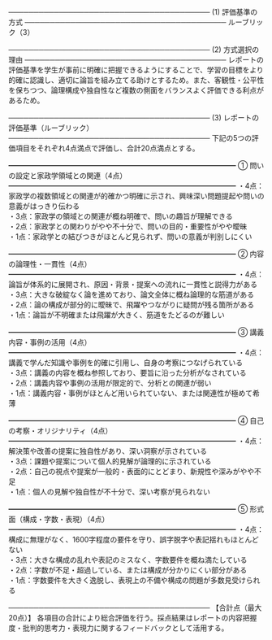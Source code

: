 ────────────────────────────────────────
(1) 評価基準の方式
────────────────────────────────────────
ルーブリック（3）

────────────────────────────────────────
(2) 方式選択の理由
────────────────────────────────────────
レポートの評価基準を学生が事前に明確に把握できるようにすることで、学習の目標をより的確に認識し、適切に論旨を組み立てる助けとするため。また、客観性・公平性を保ちつつ、論理構成や独自性など複数の側面をバランスよく評価できる利点があるため。

────────────────────────────────────────
(3) レポートの評価基準（ルーブリック）
────────────────────────────────────────
下記の5つの評価項目をそれぞれ4点満点で評価し、合計20点満点とする。

━━━━━━━━━━━━━━━━━━━━━━━━━━━━━━━━
① 問いの設定と家政学領域との関連（4点）
━━━━━━━━━━━━━━━━━━━━━━━━━━━━━━━━
・4点：家政学の複数領域との関連が的確かつ明確に示され、興味深い問題提起や問いの意義がはっきり伝わる  
・3点：家政学の領域との関連が概ね明確で、問いの趣旨が理解できる  
・2点：家政学との関わりがやや不十分で、問いの目的・重要性がやや曖昧  
・1点：家政学との結びつきがほとんど見られず、問いの意義が判別しにくい  

━━━━━━━━━━━━━━━━━━━━━━━━━━━━━━━━
② 内容の論理性・一貫性（4点）
━━━━━━━━━━━━━━━━━━━━━━━━━━━━━━━━
・4点：論旨が体系的に展開され、原因・背景・提案への流れに一貫性と説得力がある  
・3点：大きな破綻なく論を進めており、論文全体に概ね論理的な筋道がある  
・2点：論の構成が部分的に曖昧で、飛躍やつながりに疑問が残る箇所がある  
・1点：論旨が不明確または飛躍が大きく、筋道をたどるのが難しい  

━━━━━━━━━━━━━━━━━━━━━━━━━━━━━━━━
③ 講義内容・事例の活用（4点）
━━━━━━━━━━━━━━━━━━━━━━━━━━━━━━━━
・4点：講義で学んだ知識や事例を的確に引用し、自身の考察につなげられている  
・3点：講義の内容を概ね参照しており、要旨に沿った分析がなされている  
・2点：講義内容や事例の活用が限定的で、分析との関連が弱い  
・1点：講義内容・事例がほとんど用いられていない、または関連性が極めて希薄  

━━━━━━━━━━━━━━━━━━━━━━━━━━━━━━━━
④ 自己の考察・オリジナリティ（4点）
━━━━━━━━━━━━━━━━━━━━━━━━━━━━━━━━
・4点：解決策や改善の提案に独自性があり、深い洞察が示されている  
・3点：課題や提案について個人的見解が論理的に示されている  
・2点：自己の視点や提案が一般的・表面的にとどまり、新規性や深みがやや不足  
・1点：個人の見解や独自性が不十分で、深い考察が見られない  

━━━━━━━━━━━━━━━━━━━━━━━━━━━━━━━━
⑤ 形式面（構成・字数・表現）（4点）
━━━━━━━━━━━━━━━━━━━━━━━━━━━━━━━━
・4点：構成に無理がなく、1600字程度の要件を守り、誤字脱字や表記揺れもほとんどない  
・3点：大きな構成の乱れや表記のミスなく、字数要件を概ね満たしている  
・2点：字数が不足・超過している、または構成が分かりにくい部分がある  
・1点：字数要件を大きく逸脱し、表現上の不備や構成の問題が多数見受けられる  

────────────────────────────────────────
【合計点（最大20点）】
各項目の合計により総合評価を行う。採点結果はレポートの内容把握度・批判的思考力・表現力に関するフィードバックとして活用する。